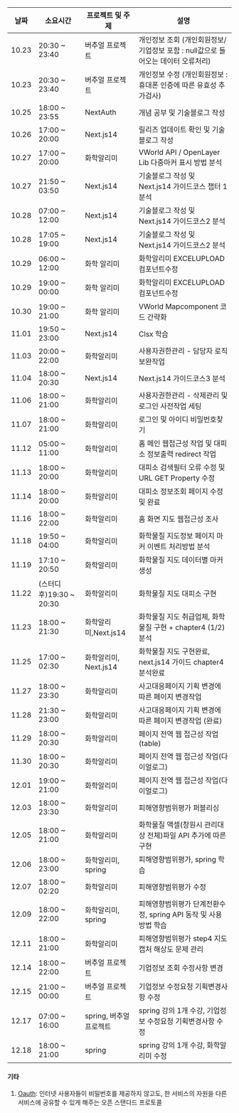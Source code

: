 | 날짜 | 소요시간 | 프로젝트 및 주제 | 설명 |
| ------------ | ----------------------- | ----------------------- | --------------------------------------------- |
| 10.23 | 20:30 ~ 23:40 | 버추얼 프로젝트 | 개인정보 조회 (개인회원정보/기업정보 포함 : null값으로 들어오는 데이터 오류처리) |
| 10.23 | 20:30 ~ 23:40 | 버추얼 프로젝트 | 개인정보 수정 (개인회원정보 : 휴대폰 인증에 따른 유효성 추가검사) |
| 10.25 | 18:00 ~ 23:55 | NextAuth | 개념 공부 및 기술블로그 작성 |
| 10.26 | 17:00 ~ 20:00 | Next.js14 | 릴리즈 업데이트 확인 및 기술블로그 작성 |
| 10.27 | 17:00 ~ 20:00 | 화학알리미 | VWorld API / OpenLayer Lib 다중마커 표시 방법 분석 |
| 10.27 | 21:50 ~ 03:50 | Next.js14 | 기술블로그 작성 및 Next.js14 가이드코스 챕터 1 분석 |
| 10.28 | 07:00 ~ 12:00 | Next.js14 | 기술블로그 작성 및 Next.js14 가이드코스2 분석 |
| 10.28 | 17:05 ~ 19:00 | Next.js14 | 기술블로그 작성 및 Next.js14 가이드코스2 분석 |
| 10.29 | 06:00 ~ 12:00 | 화학 알리미 | 화학알리미 EXCELUPLOAD 컴포넌트수정 |
| 10.29 | 19:00 ~ 00:00 | 화학 알리미 | 화학알리미 EXCELUPLOAD 컴포넌트수정 |
| 10.30 | 19:00 ~ 21:00 | 화학 알리미 | VWorld Mapcomponent 코드 간략화 |
| 11.01 | 19:50 ~ 23:00 | Next.js14 | Clsx 학습 |
| 11.03 | 20:00 ~ 22:00 | 화학알리미 | 사용자권한관리 - 담당자 로직 보완작업 |
| 11.04 | 18:00 ~ 20:30 | Next.js14 | Next.js14 가이드코스3 분석 |
| 11.06 | 18:00 ~ 21:00 | 화학알리미 | 사용자권한관리 - 삭제관리 및 로그인 사전작업 세팅 |
| 11.07 | 18:00 ~ 21:00 | 화학알리미 | 로그인 및 아이디 비밀번호찾기 |
| 11.12 | 05:00 ~ 11:00 | 화학알리미 | 홈 메인 웹접근성 작업 및 대피소 정보출력 redirect 작업|
| 11.13 | 18:00 ~ 20:00 | 화학알리미 | 대피소 검색필터 오류 수정 및 URL GET Property 수정 |
| 11.14 | 18:00 ~ 20:00 | 화학알리미 | 대피소 정보조회 페이지 수정 및 완료 |
| 11.16 | 18:00 ~ 22:00 | 화학알리미 | 홈 화면 지도 웹접근성 조사 |
| 11.18 | 19:50 ~ 04:00 | 화학알리미 | 화학물질 지도정보 페이지 마커 이벤트 처리방법 분석 |
| 11.19 | 17:10 ~ 20:50 | 화학알리미 | 화학물질 지도 데이터별 마커생성 |
| 11.22 | (스터디후)19:30 ~ 20:30 | 화학알리미 | 화학물질 지도 대피소 구현 |
| 11.23 | 18:00 ~ 21:30 | 화학알리미,Next.js14 | 화학물질 지도 취급업체, 화학물질 구현 + chapter4 (1/2) 분석|
| 11.25 | 17:00 ~ 02:30 | 화학알리미, Next.js14 | 화학물질 지도 구현완료, next.js14 가이드 chapter4 분석완료|
| 11.27 | 18:00 ~ 23:30 | 화학알리미 | 사고대응페이지 기획 변경에 따른 페이지 변경작업 |
| 11.28 | 21:30 ~ 23:00 | 화학알리미 | 사고대응페이지 기획 변경에 따른 페이지 변경작업 (완료) |
| 11.29 | 18:00 ~ 20:30 | 화학알리미 | 페이지 전역 웹 접근성 작업(table) |
| 11.30 | 18:00 ~ 20:30 | 화학알리미 | 페이지 전역 웹 접근성 작업(다이얼로그) |
| 12.01 | 19:00 ~ 21:00 | 화학알리미 | 페이지 전역 웹 접근성 작업(다이얼로그) |
| 12.03 | 18:00 ~ 23:30 | 화학알리미 | 피해영향범위평가 퍼블리싱 |
| 12.05 | 18:00 ~ 21:00 | 화학알리미 | 화학물질 액셀(창원시 관리대상 전체)파일 API 추가에 따른 구현 |
| 12.06 | 18:00 ~ 23:00 | 화학알리미, spring | 피해영향범위평가, spring 학습 |
| 12.07 | 18:00 ~ 02:20 | 화학알리미 | 피해영향범위평가 수정 |
| 12.09 | 18:00 ~ 22:00 | 화학알리미, spring | 피해영향범위평가 단계전환수정, spring API 동작 및 사용방법 학습|
| 12.11 | 18:00 ~ 21:00 | 화학알리미 | 피해영향범위평가 step4 지도캡처 해상도 문제 관리|
| 12.14 | 18:00 ~ 22:00 | 버추얼 프로젝트 | 기업정보 조회 수정사항 변경 |
| 12.15 | 21:00 ~ 00:00 | 버추얼 프로젝트 | 기업정보 수정요청 기획변경사항 수정 |
| 12.17 | 07:00 ~ 16:00 | spring, 버추얼 프로젝트 | spring 강의 1개 수강, 기업정보 수정요청 기획변경사항 수정 |
| 12.18 | 18:00 ~ 21:00 | spring | spring 강의 1개 수강, 화학알리미  수정 |
#### 기타 
1. [Oauth](https://velog.io/@goldbear2022/NextAuth%EB%A5%BC-%EC%9D%B4%EC%9A%A9%ED%95%B4%EC%84%9C-%EA%B5%AC%EA%B8%80-%EB%A1%9C%EA%B7%B8%EC%9D%B8-%EC%97%B0%EB%8F%99-%EA%B0%80%EC%9E%85-%EA%B8%B0%EB%8A%A5-%EB%A7%8C%EB%93%A4%EA%B8%B0-%E4%B8%8A#:~:text=OAuth%EB%8A%94%20%EC%9D%B8%ED%84%B0%EB%84%B7%20%EC%82%AC%EC%9A%A9%EC%9E%90%EB%93%A4%EC%9D%B4,%ED%95%B4%EC%A3%BC%EB%8A%94%20%EC%98%A4%ED%94%88%20%EC%8A%A4%ED%83%A0%EB%8B%A4%EB%93%9C%20%ED%94%84%EB%A1%9C%ED%86%A0%EC%BD%9C%EC%9D%B4%EB%8B%A4.): 인터넷 사용자들이 비밀번호를 제공하지 않고도, 한 서비스의 자원을 다른 서비스에 공유할 수 있게 해주는 오픈 스탠다드 프로토콜
